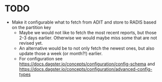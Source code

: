 # TODO

- Make it configurable what to fetch from ADIT and store to RADIS based on the partition key
  - Maybe we would not like to fetch the most recent reports, but those 2-3 days earlier. Otherwise we would maybe miss some that are not revised yet.
  - An alternative would be to not only fetch the newest ones, but also update those a week (or month?!) earlier.
  - For configuration see <https://docs.dagster.io/concepts/configuration/config-schema> and <https://docs.dagster.io/concepts/configuration/advanced-config-types>
